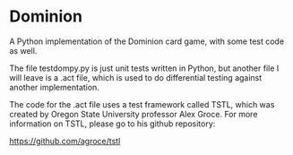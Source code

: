 # Dominion
A Python implementation of the Dominion card game, with some test code as well.

The file testdompy.py is just unit tests written in Python, but another file I will leave is a .act file, which is used to do differential testing against another implementation.

The code for the .act file uses a test framework called TSTL, which was created by Oregon State University professor Alex Groce.
For more information on TSTL, please go to his github repository:

https://github.com/agroce/tstl




